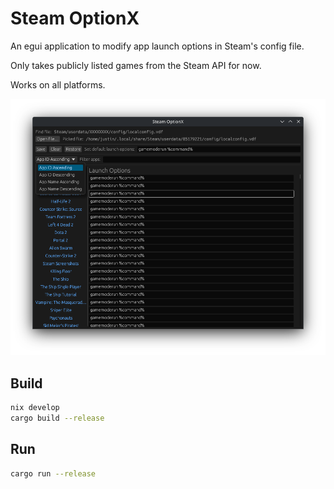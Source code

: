 # Steam OptionX

An egui application to modify app launch options in Steam's config file.

Only takes publicly listed games from the Steam API for now.

Works on all platforms.

![Screenshot](assets/screenshot.png)

## Build

```sh
nix develop
cargo build --release
```

## Run

```sh
cargo run --release
```

